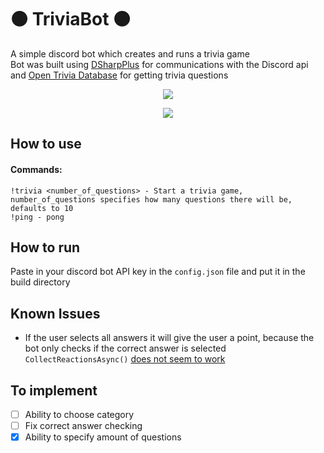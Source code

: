 # :orange_circle: TriviaBot :orange_circle:
A simple discord bot which creates and runs a trivia game <br/>
Bot was built using [DSharpPlus](https://github.com/DSharpPlus/DSharpPlus) for communications with the Discord api and [Open Trivia Database](https://opentdb.com/) for getting trivia questions
<p align="center">
  <img src="https://user-images.githubusercontent.com/31960595/232910045-fafe695f-da68-47dc-a762-06196a7137b2.png">
</p>
<p align="center">
  <img src="https://user-images.githubusercontent.com/31960595/232910507-df167eda-6bb6-41b5-8d2a-7c46a528ffd0.png">
</p>

## How to use
#### Commands:
```
!trivia <number_of_questions> - Start a trivia game, number_of_questions specifies how many questions there will be, defaults to 10
!ping - pong
```

## How to run
Paste in your discord bot API key in the ```config.json``` file and put it in the build directory

## Known Issues
+ If the user selects all answers it will give the user a point, because the bot only checks if the correct answer is selected ```CollectReactionsAsync()``` [does not seem to work](https://github.com/DSharpPlus/DSharpPlus/issues/1542)

## To implement
- [ ] Ability to choose category
- [ ] Fix correct answer checking
- [x] Ability to specify amount of questions

